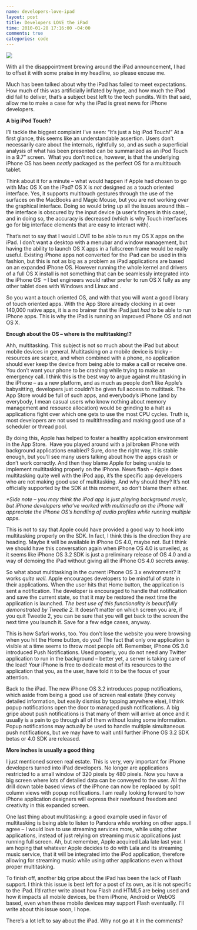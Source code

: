 ```yaml
--- 
name: developers-love-ipad
layout: post
title: Developers LOVE the iPad
time: 2010-01-28 17:16:00 -04:00
comments: true
categories: code
---
```

![](http://c185824.r24.cf1.rackcdn.com/ipadlove.png)

With all the disappointment brewing around the iPad announcement, I had to offset it with some praise in my headline, so please excuse me.

Much has been talked about why the iPad has failed to meet expectations. How much of this was artificially inflated by hype, and how much the iPad did fail to deliver, that’s a subject best left to the tech pundits. With that said, allow me to make a case for why the iPad is great news for iPhone developers.

**A big iPod Touch?**

I’ll tackle the biggest complaint I’ve seen: “It’s just a big iPod Touch!” At a first glance, this seems like an understandable assertion. Users don’t necessarily care about the internals, rightfully so, and as such a superficial analysis of what has been presented can be summarized as an iPod Touch in a 9.7” screen.  What you don’t notice, however, is that the underlying iPhone OS has been _neatly_ packaged as the perfect OS for a multitouch tablet.

Think about it for a minute – what would happen if Apple had chosen to go with Mac OS X on the iPad? OS X is _not_ designed as a touch oriented interface. Yes, it supports multitouch gestures through the use of the surfaces on the MacBooks and Magic Mouse, but you are not working _over_ the graphical interface. Doing so would bring up all the issues around this – the interface is obscured by the input device (a user’s fingers in this case), and in doing so, the accuracy is decreased (which is why Touch interfaces go for big interface elements that are easy to interact with).

That’s not to say that I would LOVE to be able to run my OS X apps on the iPad. I don’t want a desktop with a menubar and window management, but having the ability to launch OS X apps in a fullscreen frame would be really useful. Existing iPhone apps not converted for the iPad can be used in this fashion, but this is not as big as a problem as iPad applications are based on an expanded iPhone OS. However running the whole kernel and drivers of a full OS X install is not something that can be seamlessly integrated into the iPhone OS  – I bet engineers would rather prefer to run OS X fully as any other tablet does with Windows and Linux and <insert your favorite OS>.

So you want a touch oriented OS, and with that you will want a good library of touch oriented apps. With the App Store already clocking in at over 140,000 native apps, it is a no brainer that the iPad just _had_ to be able to run iPhone apps. This is why the iPad is running an improved iPhone OS and not OS X.

**Enough about the OS – where is the multitasking!?**

Ahh, multitasking. This subject is not so much about the iPad but about mobile devices in general. Multitasking on a mobile device is tricky – resources are scarce, and when combined with a phone, no application should ever keep the device from being able to make a call or receive one. You don’t want your phone to be crashing while trying to make an emergency call. I think this is the best way to argue against multitasking in the iPhone – as a new platform, and as much as people don’t like Apple’s babysitting, developers just couldn’t be given full access to multitask. The App Store would be full of such apps, and everybody’s iPhone (and by everybody, I mean casual users who know nothing about memory management and resource allocation) would be grinding to a halt as applications fight over which one gets to use the most CPU cycles. Truth is, most developers are not used to multithreading and making good use of a scheduler or thread pool.

By doing this, Apple has helped to foster a healthy application environment in the App Store.  Have you played around with a jailbroken iPhone with background applications enabled? Sure, done the right way, it is stable enough, but you’ll see many users talking about how the apps crash or don’t work correctly. And then they blame Apple for being unable to implement multitasking properly on the iPhone. News flash – Apple does multitasking quite well with the iPod app, it’s the specific app developers who are not making good use of multitasking. And why should they? It’s not officially supported by the SDK at this moment, so don’t blame them either.

_*Side note – you may think the iPod app is just playing background music, but iPhone developers who’ve worked with multimedia on the iPhone will appreciate the iPhone OS’s handling of audio profiles while running multiple apps._

This is not to say that Apple could have provided a good way to hook into multitasking properly on the SDK. In fact, I think this is the direction they are heading. Maybe it will be available in iPhone OS 4.0, maybe not. But I think we should have this conversation again when iPhone OS 4.0 is unveiled, as it seems like iPhone OS 3.2 SDK is just a preliminary release of OS 4.0 and a way of demoing the iPad without giving all the iPhone OS 4.0 secrets away.

So what about multitasking in the current iPhone OS 3.x environment? It works _quite well._ Apple encourages developers to be mindful of state in their applications. When the user hits that Home button, the application is sent a notification. The developer is encouraged to handle that notification and save the current state, so that it may be restored the next time the application is launched. _The best use of this functionality is beautifully demonstrated by Tweetie 2._ It doesn’t matter on which screen you are, if you quit Tweetie 2, you can be sure that you will get back to the screen the next time you launch it. Save for a few edge cases, anyway.

This is how Safari works, too. You don’t lose the website you were browsing when you hit the Home button, do you? The fact that only one application is visible at a time seems to throw most people off. Remember, iPhone OS 3.0 introduced Push Notifications. Used properly, you do not need any Twitter application to run in the background – better yet, a server is taking care of the load! Your iPhone is free to dedicate most of its resources to the application that you, as the user, have told it to be the focus of your attention.

Back to the iPad. The new iPhone OS 3.2 introduces popup notifications, which aside from being a good use of screen real estate (they convey detailed information, but easily dismiss by tapping anywhere else), I think popup notifications open the door to managed push notifications. A big gripe about push notifications is that many of them will arrive at once and it usually is a pain to go through all of them without losing some information. Popup notifications may actually be used to handle multiple simultaneous push notifications, but we may have to wait until further iPhone OS 3.2 SDK betas or 4.0 SDK are released.

**More inches is usually a good thing**

I just mentioned screen real estate. This is very, very important for iPhone developers turned into iPad developers. No longer are applications restricted to a small window of 320 pixels by 480 pixels. Now you have a big screen where lots of detailed data can be conveyed to the user. All the drill down table based views of the iPhone can now be replaced by split column views with popup notifications. I am really looking forward to how iPhone application designers will express their newfound freedom and creativity in this expanded screen.

One last thing about multitasking: a good example used in favor of multitasking is being able to listen to Pandora while working on other apps. I agree – I would love to use streaming services more, while using other applications, instead of just relying on streaming music applications just running full screen. Ah, but remember, Apple acquired Lala late last year. I am hoping that whatever Apple decides to do with Lala and its streaming music service, that it will be integrated into the iPod application, therefore allowing for streaming music while using other applications even without proper multitasking.

To finish off, another big gripe about the iPad has been the lack of Flash support. I think this issue is best left for a post of its own, as it is not specific to the iPad. I’d rather write about how Flash and HTML5 are being used and how it impacts all mobile devices, be them iPhone, Android or WebOS based, even when these mobile devices may support Flash eventually. I’ll write about this issue soon, I hope.

There’s a lot left to say about the iPad. Why not go at it in the comments?